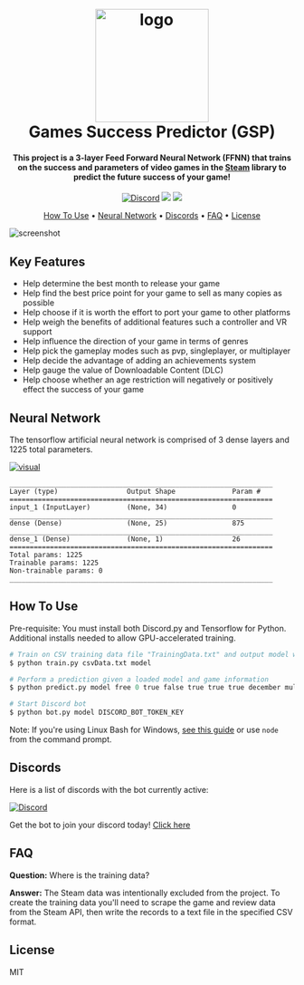 <h1 align="center">
  <br>
  <a href="https://i.imgur.com/rYvoOls.png"><img src="https://i.imgur.com/rYvoOls.png" alt="logo" width="200"></a>
  <br>
  Games Success Predictor (GSP)
  <br>
</h1>

<h4 align="center">This project is a 3-layer Feed Forward Neural Network (FFNN) that trains on the success and parameters of video games in the <a href="https://store.steampowered.com/" target="_blank">Steam</a> library to predict the future success of your game!</h4>

<p align="center">
  <a href="https://discord.gg/SparkleParty">
        <img src="https://img.shields.io/discord/377121551104999424?logo=discord" alt="Discord"></a>
  <a href="https://github.com/ShawnAndrews/GamesSuccessPredictor" alt="GitHub release">
        <img src="https://img.shields.io/github/release/shawnandrews/GamesSuccessPredictor.svg" /></a>
    <a href="https://github.com/ShawnAndrews/GamesSuccessPredictor/blob/master/LICENSE" alt="GitHub license">
        <img src="https://img.shields.io/github/license/shawnandrews/GamesSuccessPredictor.svg" /></a>
</p>

<p align="center">
  <a href="#how-to-use">How To Use</a> •
  <a href="#neural-network">Neural Network</a> •
  <a href="#discords">Discords</a> •
  <a href="#faq">FAQ</a> •
  <a href="#license">License</a>
</p>

![screenshot](https://i.imgur.com/30RdwKe.gif)

## Key Features

* Help determine the best month to release your game
* Help find the best price point for your game to sell as many copies as possible
* Help choose if it is worth the effort to port your game to other platforms
* Help weigh the benefits of additional features such a controller and VR support
* Help influence the direction of your game in terms of genres
* Help pick the gameplay modes such as pvp, singleplayer, or multiplayer
* Help decide the advantage of adding an achievements system
* Help gauge the value of Downloadable Content (DLC)
* Help choose whether an age restriction will negatively or positively effect the success of your game

## Neural Network

The tensorflow artificial neural network is comprised of 3 dense layers and 1225 total parameters.

<a href="https://i.imgur.com/BVxK2fZ.png"><img src="https://i.imgur.com/BVxK2fZ.png" alt="visual"></a>

```
_________________________________________________________________
Layer (type)                 Output Shape              Param #   
=================================================================
input_1 (InputLayer)         (None, 34)                0
_________________________________________________________________
dense (Dense)                (None, 25)                875       
_________________________________________________________________
dense_1 (Dense)              (None, 1)                 26        
=================================================================
Total params: 1225
Trainable params: 1225
Non-trainable params: 0
_________________________________________________________________
```

## How To Use

Pre-requisite: You must install both Discord.py and Tensorflow for Python. Additional installs needed to allow GPU-accelerated training.

```python
# Train on CSV training data file "TrainingData.txt" and output model with weights to a folder "model"
$ python train.py csvData.txt model

# Perform a prediction given a loaded model and game information
$ python predict.py model free 0 true false true true true december multiplayer mmo controllersupport horror survival

# Start Discord bot
$ python bot.py model DISCORD_BOT_TOKEN_KEY
```

Note: If you're using Linux Bash for Windows, [see this guide](https://www.howtogeek.com/261575/how-to-run-graphical-linux-desktop-applications-from-windows-10s-bash-shell/) or use `node` from the command prompt.


## Discords

Here is a list of discords with the bot currently active:

<a href="https://discord.gg/SparkleParty">
        <img src="https://img.shields.io/discord/377121551104999424?logo=discord" alt="Discord"></a>

Get the bot to join your discord today! [Click here](https://discord.gg)


## FAQ

**Question:** Where is the training data?

**Answer:** The Steam data was intentionally excluded from the project. To create the training data you'll need to scrape the game and review data from the Steam API, then write the records to a text file in the specified CSV format.

## License

MIT
